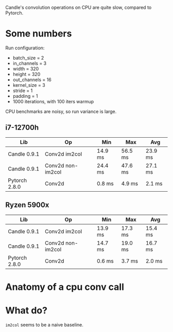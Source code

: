 Candle's convolution operations on CPU are quite slow, compared to Pytorch.

# Some numbers

Run configuration:
- batch_size = 2
- in_channels = 3
- width = 320
- height = 320
- out_channels = 16
- kernel_size = 3
- stride = 1
- padding = 1
- 1000 iterations, with 100 iters warmup

CPU benchmarks are noisy, so run variance is large.

## i7-12700h

| Lib           | Op                | Min     | Max     | Avg     |
| ------------- | ----------------- | ------- | --------| ------- |
| Candle 0.9.1  | Conv2d im2col     | 14.9 ms | 56.5 ms | 23.9 ms |
| Candle 0.9.1  | Conv2d non-im2col | 24.4 ms | 47.6 ms | 27.1 ms |
| Pytorch 2.8.0 | Conv2d            | 0.8 ms  | 4.9 ms  | 2.1 ms  |

## Ryzen 5900x

| Lib           | Op                | Min     | Max     | Avg     |
| ------------- | ----------------- | ------- | --------| ------- |
| Candle 0.9.1  | Conv2d im2col     | 13.9 ms | 17.3 ms | 15.4 ms |
| Candle 0.9.1  | Conv2d non-im2col | 14.7 ms | 19.0 ms | 16.7 ms |
| Pytorch 2.8.0 | Conv2d            | 0.6 ms  | 3.7 ms  | 2.0 ms  |


# Anatomy of a cpu conv call

# What do?

`im2col` seems to be a naive baseline.
